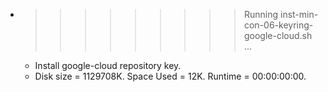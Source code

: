 * >>>>>>>>> Running inst-min-con-06-keyring-google-cloud.sh ...
  * Install google-cloud repository key.
  * Disk size = 1129708K. Space Used = 12K. Runtime = 00:00:00:00.
